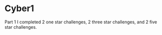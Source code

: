 # Cyber1
Part 1
I completed 2 one star challenges, 2 three star challenges, and 2 five star challenges.
